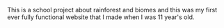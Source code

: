 This is a school project about rainforest and biomes and this was my first ever fully functional website that I made when I was 11 year's old.